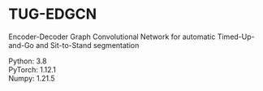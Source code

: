 # TUG-EDGCN

Encoder-Decoder Graph Convolutional Network for automatic Timed-Up-and-Go and Sit-to-Stand segmentation

Python: 3.8  
PyTorch: 1.12.1  
Numpy: 1.21.5  


